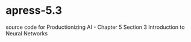 # apress-5.3
source code for Productionizing AI - Chapter 5 Section 3 Introduction to Neural Networks
